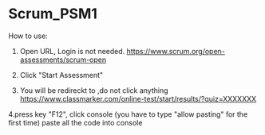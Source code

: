 # Scrum_PSM1
 
How to use:

1. Open URL, Login is not needed.
https://www.scrum.org/open-assessments/scrum-open


2. Click "Start Assessment"


3. You will be redireckt to ,do not click anything
https://www.classmarker.com/online-test/start/results/?quiz=XXXXXXX


4.press key "F12", click console (you have to type "allow pasting" for the first time)
paste all the code into console
